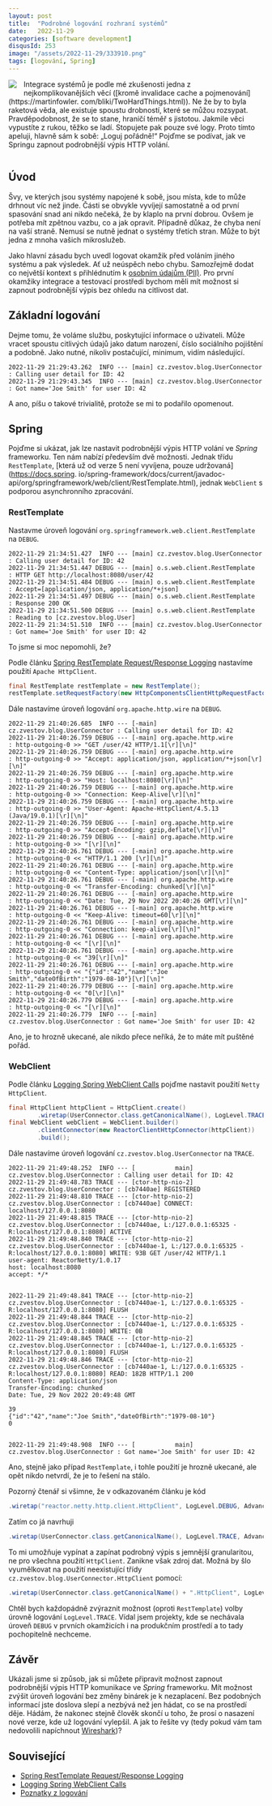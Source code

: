 ```yaml
---
layout: post
title:  "Podrobné logování rozhraní systémů"
date:   2022-11-29
categories: [software development]
disqusId: 253
image: "/assets/2022-11-29/333910.png"
tags: [logování, Spring]
---
```


<div style="float: left; margin: 0 1em 1em 0; text-align: center;"><img src="/assets/2022-11-29/333910.png" /></div>

Integrace systémů je podle mé zkušenosti jedna z nejkomplikovanějších věcí ([kromě invalidace cache a pojmenování](https://martinfowler. com/bliki/TwoHardThings.html)).
Ne že by to byla raketová věda, ale existuje spoustu drobností, které se můžou rozsypat.
Pravděpodobnost, že se to stane, hraničí téměř s jistotou.
Jakmile věci vypustíte z rukou, těžko se ladí.
Stopujete pak pouze své logy.
Proto tímto apeluji, hlavně sám k sobě: „Loguj pořádně!“
Pojďme se podívat, jak ve Springu zapnout podrobnější výpis HTTP volání.

<div style="clear:both"></div>
<!--more-->


## Úvod

Švy, ve kterých jsou systémy napojené k sobě, jsou místa, kde to může drhnout víc než jinde.
Části se obvykle vyvíjejí samostatně a od první spasování snad ani nikdo nečeká, že by klaplo na první dobrou.
Ovšem je potřeba mít zpětnou vazbu, co a jak opravit.
Případně důkaz, že chyba není na vaší straně.
Nemusí se nutně jednat o systémy třetích stran.
Může to být jedna z mnoha vašich mikroslužeb.

Jako hlavní zásadu bych uvedl logovat okamžik před voláním jiného systému a pak výsledek.
Ať už neúspěch nebo chybu.
Samozřejmě dodat co největší kontext s přihlédnutím k [osobním údajům (PII)](https://cs.wikipedia.org/wiki/Osobn%C3%AD_%C3%BAdaj).
Pro první okamžiky integrace a testovací prostředí bychom měli mít možnost si zapnout podrobnější výpis bez ohledu na citlivost dat.


## Základní logování

Dejme tomu, že voláme službu, poskytující informace o uživateli.
Může vracet spoustu citlivých údajů jako datum narození, číslo sociálního pojištění a podobně.
Jako nutné, nikoliv postačující, minimum, vidím následující.

```console
2022-11-29 21:29:43.262  INFO --- [main] cz.zvestov.blog.UserConnector : Calling user detail for ID: 42
2022-11-29 21:29:43.345  INFO --- [main] cz.zvestov.blog.UserConnector : Got name='Joe Smith' for user ID: 42
```

A ano, píšu o takové trivialitě, protože se mi to podařilo opomenout.


## Spring

Pojďme si ukázat, jak lze nastavit podrobnější výpis HTTP volání ve _Spring_ frameworku.
Ten nám nabízí především dvě možnosti.
Jednak třídu `RestTemplate`, [která už od verze 5 není vyvíjena, pouze udržovaná](https://docs.spring. io/spring-framework/docs/current/javadoc-api/org/springframework/web/client/RestTemplate.html), 
jednak `WebClient` s podporou asynchronního zpracování.


### RestTemplate

Nastavme úroveň logování `org.springframework.web.client.RestTemplate` na `DEBUG`.

```console
2022-11-29 21:34:51.427  INFO --- [main] cz.zvestov.blog.UserConnector : Calling user detail for ID: 42
2022-11-29 21:34:51.447 DEBUG --- [main] o.s.web.client.RestTemplate   : HTTP GET http://localhost:8080/user/42
2022-11-29 21:34:51.484 DEBUG --- [main] o.s.web.client.RestTemplate   : Accept=[application/json, application/*+json]
2022-11-29 21:34:51.497 DEBUG --- [main] o.s.web.client.RestTemplate   : Response 200 OK
2022-11-29 21:34:51.500 DEBUG --- [main] o.s.web.client.RestTemplate   : Reading to [cz.zvestov.blog.User]
2022-11-29 21:34:51.510  INFO --- [main] cz.zvestov.blog.UserConnector : Got name='Joe Smith' for user ID: 42
```

To jsme si moc nepomohli, že?

Podle článku [Spring RestTemplate Request/Response Logging](https://www.baeldung.com/spring-resttemplate-logging) nastavíme použití `Apache HttpClient`.

```java
final RestTemplate restTemplate = new RestTemplate();
restTemplate.setRequestFactory(new HttpComponentsClientHttpRequestFactory());
```

Dále nastavíme úroveň logování `org.apache.http.wire` na `DEBUG`.

```console
2022-11-29 21:40:26.685  INFO --- [-main] cz.zvestov.blog.UserConnector : Calling user detail for ID: 42
2022-11-29 21:40:26.759 DEBUG --- [-main] org.apache.http.wire          : http-outgoing-0 >> "GET /user/42 HTTP/1.1[\r][\n]"
2022-11-29 21:40:26.759 DEBUG --- [-main] org.apache.http.wire          : http-outgoing-0 >> "Accept: application/json, application/*+json[\r][\n]"
2022-11-29 21:40:26.759 DEBUG --- [-main] org.apache.http.wire          : http-outgoing-0 >> "Host: localhost:8080[\r][\n]"
2022-11-29 21:40:26.759 DEBUG --- [-main] org.apache.http.wire          : http-outgoing-0 >> "Connection: Keep-Alive[\r][\n]"
2022-11-29 21:40:26.759 DEBUG --- [-main] org.apache.http.wire          : http-outgoing-0 >> "User-Agent: Apache-HttpClient/4.5.13 (Java/19.0.1)[\r][\n]"
2022-11-29 21:40:26.759 DEBUG --- [-main] org.apache.http.wire          : http-outgoing-0 >> "Accept-Encoding: gzip,deflate[\r][\n]"
2022-11-29 21:40:26.759 DEBUG --- [-main] org.apache.http.wire          : http-outgoing-0 >> "[\r][\n]"
2022-11-29 21:40:26.761 DEBUG --- [-main] org.apache.http.wire          : http-outgoing-0 << "HTTP/1.1 200 [\r][\n]"
2022-11-29 21:40:26.761 DEBUG --- [-main] org.apache.http.wire          : http-outgoing-0 << "Content-Type: application/json[\r][\n]"
2022-11-29 21:40:26.761 DEBUG --- [-main] org.apache.http.wire          : http-outgoing-0 << "Transfer-Encoding: chunked[\r][\n]"
2022-11-29 21:40:26.761 DEBUG --- [-main] org.apache.http.wire          : http-outgoing-0 << "Date: Tue, 29 Nov 2022 20:40:26 GMT[\r][\n]"
2022-11-29 21:40:26.761 DEBUG --- [-main] org.apache.http.wire          : http-outgoing-0 << "Keep-Alive: timeout=60[\r][\n]"
2022-11-29 21:40:26.761 DEBUG --- [-main] org.apache.http.wire          : http-outgoing-0 << "Connection: keep-alive[\r][\n]"
2022-11-29 21:40:26.761 DEBUG --- [-main] org.apache.http.wire          : http-outgoing-0 << "[\r][\n]"
2022-11-29 21:40:26.761 DEBUG --- [-main] org.apache.http.wire          : http-outgoing-0 << "39[\r][\n]"
2022-11-29 21:40:26.761 DEBUG --- [-main] org.apache.http.wire          : http-outgoing-0 << "{"id":"42","name":"Joe Smith","dateOfBirth":"1979-08-10"}[\r][\n]"
2022-11-29 21:40:26.779 DEBUG --- [-main] org.apache.http.wire          : http-outgoing-0 << "0[\r][\n]"
2022-11-29 21:40:26.779 DEBUG --- [-main] org.apache.http.wire          : http-outgoing-0 << "[\r][\n]"
2022-11-29 21:40:26.779  INFO --- [-main] cz.zvestov.blog.UserConnector : Got name='Joe Smith' for user ID: 42
```

Ano, je to hrozně ukecané, ale nikdo přece neříká, že to máte mít puštěné pořád.


### WebClient

Podle článku [Logging Spring WebClient Calls](https://www.baeldung.com/spring-log-webclient-calls) pojďme nastavit použití `Netty HttpClient`.

```java
final HttpClient httpClient = HttpClient.create()
        .wiretap(UserConnector.class.getCanonicalName(), LogLevel.TRACE, AdvancedByteBufFormat.TEXTUAL);
final WebClient webClient = WebClient.builder()
        .clientConnector(new ReactorClientHttpConnector(httpClient))
        .build();
```

Dále nastavíme úroveň logování `cz.zvestov.blog.UserConnector` na `TRACE`.

```console
2022-11-29 21:49:48.252  INFO --- [           main] cz.zvestov.blog.UserConnector : Calling user detail for ID: 42
2022-11-29 21:49:48.783 TRACE --- [ctor-http-nio-2] cz.zvestov.blog.UserConnector : [cb7440ae] REGISTERED
2022-11-29 21:49:48.810 TRACE --- [ctor-http-nio-2] cz.zvestov.blog.UserConnector : [cb7440ae] CONNECT: localhost/127.0.0.1:8080
2022-11-29 21:49:48.815 TRACE --- [ctor-http-nio-2] cz.zvestov.blog.UserConnector : [cb7440ae, L:/127.0.0.1:65325 - R:localhost/127.0.0.1:8080] ACTIVE
2022-11-29 21:49:48.840 TRACE --- [ctor-http-nio-2] cz.zvestov.blog.UserConnector : [cb7440ae-1, L:/127.0.0.1:65325 - R:localhost/127.0.0.1:8080] WRITE: 93B GET /user/42 HTTP/1.1
user-agent: ReactorNetty/1.0.17
host: localhost:8080
accept: */*


2022-11-29 21:49:48.841 TRACE --- [ctor-http-nio-2] cz.zvestov.blog.UserConnector : [cb7440ae-1, L:/127.0.0.1:65325 - R:localhost/127.0.0.1:8080] FLUSH
2022-11-29 21:49:48.844 TRACE --- [ctor-http-nio-2] cz.zvestov.blog.UserConnector : [cb7440ae-1, L:/127.0.0.1:65325 - R:localhost/127.0.0.1:8080] WRITE: 0B
2022-11-29 21:49:48.845 TRACE --- [ctor-http-nio-2] cz.zvestov.blog.UserConnector : [cb7440ae-1, L:/127.0.0.1:65325 - R:localhost/127.0.0.1:8080] FLUSH
2022-11-29 21:49:48.846 TRACE --- [ctor-http-nio-2] cz.zvestov.blog.UserConnector : [cb7440ae-1, L:/127.0.0.1:65325 - R:localhost/127.0.0.1:8080] READ: 182B HTTP/1.1 200 
Content-Type: application/json
Transfer-Encoding: chunked
Date: Tue, 29 Nov 2022 20:49:48 GMT

39
{"id":"42","name":"Joe Smith","dateOfBirth":"1979-08-10"}
0


2022-11-29 21:49:48.908  INFO --- [           main] cz.zvestov.blog.UserConnector : Got name='Joe Smith' for user ID: 42
```

Ano, stejně jako případ `RestTemplate`, i tohle použití je hrozně ukecané, ale opět nikdo netvrdí, že je to řešení na stálo.

Pozorný čtenář si všimne, že v odkazovaném článku je kód

```java
.wiretap("reactor.netty.http.client.HttpClient", LogLevel.DEBUG, AdvancedByteBufFormat.TEXTUAL);
```

Zatím co já navrhuji

```java
.wiretap(UserConnector.class.getCanonicalName(), LogLevel.TRACE, AdvancedByteBufFormat.TEXTUAL);
```

To mi umožňuje vypínat a zapínat podrobný výpis s jemnější granularitou, ne pro všechna použití `HttpClient`.
Zanikne však zdroj dat.
Možná by šlo vyumělkovat na použití neexistující třídy `cz.zvestov.blog.UserConnector.HttpClient` pomocí:

```java
.wiretap(UserConnector.class.getCanonicalName() + ".HttpClient", LogLevel.TRACE, AdvancedByteBufFormat.TEXTUAL);
```

Chtěl bych každopádně zvýraznit možnost (oproti `RestTemplate`) volby úrovně logování `LogLevel.TRACE`.
Vídal jsem projekty, kde se nechávala úroveň `DEBUG` v prvních okamžicích i na produkčním prostředí a to tady pochopitelně nechceme.


## Závěr

Ukázali jsme si způsob, jak si můžete připravit možnost zapnout podrobnější výpis HTTP komunikace ve _Spring_ frameworku.
Mít možnost zvýšit úroveň logování bez změny binárek je k nezaplacení.
Bez podobných informací jste doslova slepí a nezbývá než jen hádat, co se na prostředí děje.
Hádám, že nakonec stejně člověk skončí u toho, že prosí o nasazení nové verze, kde už logování vylepšil.
A jak to řešíte vy (tedy pokud vám tam nedovolili napíchnout [Wireshark](https://wiki.wireshark.org/Home))?


## Související

- [Spring RestTemplate Request/Response Logging](https://www.baeldung.com/spring-resttemplate-logging)
- [Logging Spring WebClient Calls](https://www.baeldung.com/spring-log-webclient-calls)
- [Poznatky z logování](https://blog.zvestov.cz/software%20development/2022/04/29/poznatky-z-logovani.html)
